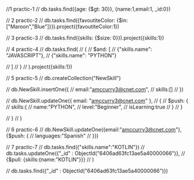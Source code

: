 //1 practic-1 
// db.tasks.find({age: {$gt: 30}}, {name:1,email:1, _id:0})

// 2 practic-2
// db.tasks.find({favoutiteColor: {$in: ["Maroon","Blue"]}}).project({favoutiteColor:1})

// 3 practic-3
// db.tasks.find({skills: {$size: 0}}).project({skills:1})

// 4 practic-4
// db.tasks.find(
//     {
//         $and: [
//             {"skills.name": "JAVASCRIPT"},
//             {"skills.name": "PYTHON"}

//         ]
//     }
// ).project({skills:1})

// 5 practic-5
// db.createCollection("NewSkill")

// db.NewSkill.insertOne({
//     email:"amccurry3@cnet.com",
//     skills:[]
// })

// db.NewSkill.updateOne({ email: "amccurry3@cnet.com" },
//     {
//         $push: {
//             skills:{
//                 name:"PYTHON",
//                 level:"Beginner",
//                 isLearning:true
//             }
//         }

//     }
// )

// 6 practic-6
// db.NewSkill.updateOne({email:"amccurry3@cnet.com"},{$push: {
//     languages:"Spanish"
// }})

// 7 practic-7
// db.tasks.find({"skills.name":"KOTLIN"})
// db.tasks.updateOne({"_id" : ObjectId("6406ad63fc13ae5a40000066")},
// {$pull: {skills:{name:"KOTLIN"}}}
// )

// db.tasks.find({"_id" : ObjectId("6406ad63fc13ae5a40000066")})



